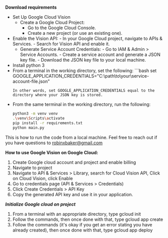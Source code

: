 **Download requirements**
- Set Up Google Cloud Vision
    - Create a Google Cloud Project:
        - Go to the Google Cloud Console.
        - Create a new project (or use an existing one).
- Enable the Vision API:
        - In your Google Cloud project, navigate to APIs & Services.
        - Search for Vision API and enable it.
  - Generate Service Account Credentials:
        - Go to IAM & Admin > Service Accounts.
        - Create a service account and generate a JSON key file.
        - Download the JSON key file to your local machine.
- Install python 3
- From a terminal in the working directory, set the following:
      ```bash
  set GOOGLE_APPLICATION_CREDENTIALS="C:\path\to\your\service-account-file.json"
  ```
  In other words, set GOOGLE_APPLICATION_CREDENTIALS equal to the directory where your JSON key is stored.
- From the same terminal in the working directory, run the following:
    ```bash
    python3 -m venv venv
    .\venv\Scripts\activate
    pip install -r requirements.txt
    python main.py
    ```
This is how to run the code from a local machine. Feel free to reach out if you have questions to robinxbaker@gmail.com

**How to use Google Vision on Google Cloud:**
1) Create Google cloud account and project and enable billing
2) Navigate to project
3) Navigate to API & Services > Library, search for Cloud Vision API, Click on Cloud Vision, click Enable
4) Go to credentials page (API & Services > Credentials)
5) Click Create Credentials > API Key
6) Copy the generated API key and use it in your application.


***Initialize Google cloud on project***
1) From a terminal with an appropriate directory, type gcloud init
2) Follow the commands, then once done with that, type gcloud app create
3) Follow the commands (it's okay if you get an error stating you have already created), then once done with that, type gcloud app deploy
